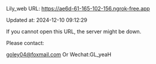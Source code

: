 Lily_web URL: https://ae6d-61-165-102-156.ngrok-free.app

Updated at: 2024-12-10 09:12:29

If you cannot open this URL, the server might be down.

Please contact: 

goley04@foxmail.com Or Wechat:GL_yeaH